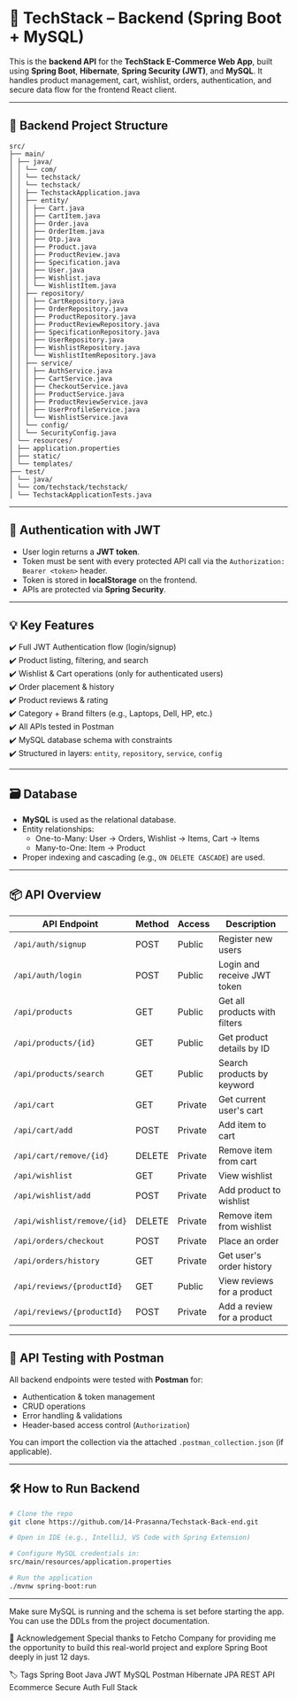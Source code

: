 # 🚀 TechStack – Backend (Spring Boot + MySQL)

This is the **backend API** for the **TechStack E-Commerce Web App**, built using **Spring Boot**, **Hibernate**, **Spring Security (JWT)**, and **MySQL**. It handles product management, cart, wishlist, orders, authentication, and secure data flow for the frontend React client.

---

## 📁 Backend Project Structure

```
src/
├── main/
│ ├── java/
│ │ └── com/
│ │ └── techstack/
│ │ └── techstack/
│ │ ├── TechstackApplication.java
│ │ ├── entity/
│ │ │ ├── Cart.java
│ │ │ ├── CartItem.java
│ │ │ ├── Order.java
│ │ │ ├── OrderItem.java
│ │ │ ├── Otp.java
│ │ │ ├── Product.java
│ │ │ ├── ProductReview.java
│ │ │ ├── Specification.java
│ │ │ ├── User.java
│ │ │ ├── Wishlist.java
│ │ │ └── WishlistItem.java
│ │ ├── repository/
│ │ │ ├── CartRepository.java
│ │ │ ├── OrderRepository.java
│ │ │ ├── ProductRepository.java
│ │ │ ├── ProductReviewRepository.java
│ │ │ ├── SpecificationRepository.java
│ │ │ ├── UserRepository.java
│ │ │ ├── WishlistRepository.java
│ │ │ └── WishlistItemRepository.java
│ │ ├── service/
│ │ │ ├── AuthService.java
│ │ │ ├── CartService.java
│ │ │ ├── CheckoutService.java
│ │ │ ├── ProductService.java
│ │ │ ├── ProductReviewService.java
│ │ │ ├── UserProfileService.java
│ │ │ └── WishlistService.java
│ │ └── config/
│ │ └── SecurityConfig.java
│ └── resources/
│ ├── application.properties
│ ├── static/
│ └── templates/
├── test/
│ └── java/
│ └── com/techstack/techstack/
│ └── TechstackApplicationTests.java
```

---

## 🔐 Authentication with JWT

- User login returns a **JWT token**.
- Token must be sent with every protected API call via the `Authorization: Bearer <token>` header.
- Token is stored in **localStorage** on the frontend.
- APIs are protected via **Spring Security**.

---

## 💡 Key Features

✔️ Full JWT Authentication flow (login/signup)  
✔️ Product listing, filtering, and search  
✔️ Wishlist & Cart operations (only for authenticated users)  
✔️ Order placement & history  
✔️ Product reviews & rating  
✔️ Category + Brand filters (e.g., Laptops, Dell, HP, etc.)  
✔️ All APIs tested in Postman  
✔️ MySQL database schema with constraints  
✔️ Structured in layers: `entity`, `repository`, `service`, `config`

---

## 🗃️ Database

- **MySQL** is used as the relational database.
- Entity relationships:
  - One-to-Many: User → Orders, Wishlist → Items, Cart → Items
  - Many-to-One: Item → Product
- Proper indexing and cascading (e.g., `ON DELETE CASCADE`) are used.

---

## 📦 API Overview

| API Endpoint                 | Method | Access      | Description                         |
|-----------------------------|--------|-------------|-------------------------------------|
| `/api/auth/signup`          | POST   | Public      | Register new users                  |
| `/api/auth/login`           | POST   | Public      | Login and receive JWT token         |
| `/api/products`             | GET    | Public      | Get all products with filters       |
| `/api/products/{id}`        | GET    | Public      | Get product details by ID           |
| `/api/products/search`      | GET    | Public      | Search products by keyword          |
| `/api/cart`                 | GET    | Private     | Get current user's cart             |
| `/api/cart/add`             | POST   | Private     | Add item to cart                    |
| `/api/cart/remove/{id}`     | DELETE | Private     | Remove item from cart               |
| `/api/wishlist`             | GET    | Private     | View wishlist                       |
| `/api/wishlist/add`         | POST   | Private     | Add product to wishlist             |
| `/api/wishlist/remove/{id}` | DELETE | Private     | Remove item from wishlist           |
| `/api/orders/checkout`      | POST   | Private     | Place an order                      |
| `/api/orders/history`       | GET    | Private     | Get user's order history            |
| `/api/reviews/{productId}`  | GET    | Public      | View reviews for a product          |
| `/api/reviews/{productId}`  | POST   | Private     | Add a review for a product          |

---

## 🧪 API Testing with Postman

All backend endpoints were tested with **Postman** for:

- Authentication & token management  
- CRUD operations  
- Error handling & validations  
- Header-based access control (`Authorization`)

You can import the collection via the attached `.postman_collection.json` (if applicable).

---

## 🛠️ How to Run Backend

```bash
# Clone the repo
git clone https://github.com/14-Prasanna/Techstack-Back-end.git

# Open in IDE (e.g., IntelliJ, VS Code with Spring Extension)

# Configure MySQL credentials in:
src/main/resources/application.properties

# Run the application
./mvnw spring-boot:run

```
---
Make sure MySQL is running and the schema is set before starting the app. You can use the DDLs from the project documentation.

🙏 Acknowledgement
Special thanks to Fetcho Company for providing me the opportunity to build this real-world project and explore Spring Boot deeply in just 12 days.

🏷️ Tags
Spring Boot Java JWT MySQL Postman Hibernate JPA REST API Ecommerce Secure Auth Full Stack
